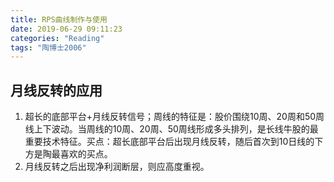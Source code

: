 ```yaml
---
title: RPS曲线制作与使用
date: 2019-06-29 09:11:23
categories: "Reading"
tags: "陶博士2006"
---
```


## 月线反转的应用

1. 超长的底部平台+月线反转信号；周线的特征是：股价围绕10周、20周和50周线上下波动。当周线的10周、20周、50周线形成多头排列，是长线牛股的最重要技术特征。买点：超长底部平台后出现月线反转，随后首次到10日线的下方是陶最喜欢的买点。
2. 月线反转之后出现净利润断层，则应高度重视。

